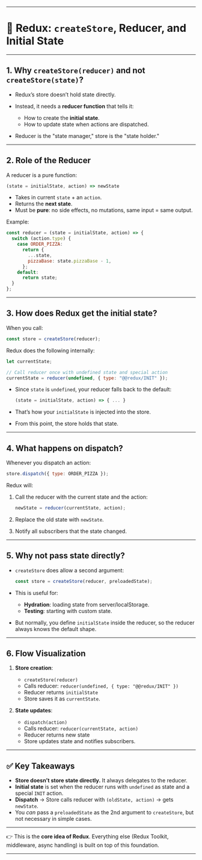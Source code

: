 
---

# 📒 Redux: `createStore`, Reducer, and Initial State

---

## 1. Why `createStore(reducer)` and not `createStore(state)`?

* Redux’s store doesn’t hold state directly.
* Instead, it needs a **reducer function** that tells it:

  * How to create the **initial state**.
  * How to update state when actions are dispatched.
* Reducer is the "state manager," store is the "state holder."

---

## 2. Role of the Reducer

A reducer is a pure function:

```js
(state = initialState, action) => newState
```

* Takes in current `state` + an `action`.
* Returns the **next state**.
* Must be **pure**: no side effects, no mutations, same input = same output.

Example:

```js
const reducer = (state = initialState, action) => {
  switch (action.type) {
    case ORDER_PIZZA:
      return {
        ...state,
        pizzaBase: state.pizzaBase - 1,
      };
    default:
      return state;
  }
};
```

---

## 3. How does Redux get the **initial state**?

When you call:

```js
const store = createStore(reducer);
```

Redux does the following internally:

```js
let currentState;

// Call reducer once with undefined state and special action
currentState = reducer(undefined, { type: "@@redux/INIT" });
```

* Since `state` is `undefined`, your reducer falls back to the default:

  ```js
  (state = initialState, action) => { ... }
  ```
* That’s how your `initialState` is injected into the store.
* From this point, the store holds that state.

---

## 4. What happens on dispatch?

Whenever you dispatch an action:

```js
store.dispatch({ type: ORDER_PIZZA });
```

Redux will:

1. Call the reducer with the current state and the action:

   ```js
   newState = reducer(currentState, action);
   ```
2. Replace the old state with `newState`.
3. Notify all subscribers that the state changed.

---

## 5. Why not pass state directly?

* `createStore` does allow a second argument:

  ```js
  const store = createStore(reducer, preloadedState);
  ```
* This is useful for:

  * **Hydration**: loading state from server/localStorage.
  * **Testing**: starting with custom state.
* But normally, you define `initialState` inside the reducer, so the reducer always knows the default shape.

---

## 6. Flow Visualization

1. **Store creation**:

   * `createStore(reducer)`
   * Calls reducer: `reducer(undefined, { type: "@@redux/INIT" })`
   * Reducer returns `initialState`
   * Store saves it as `currentState`.

2. **State updates**:

   * `dispatch(action)`
   * Calls reducer: `reducer(currentState, action)`
   * Reducer returns new state
   * Store updates state and notifies subscribers.

---

## ✅ Key Takeaways

* **Store doesn’t store state directly.** It always delegates to the reducer.
* **Initial state** is set when the reducer runs with `undefined` as state and a special `INIT` action.
* **Dispatch** → Store calls reducer with `(oldState, action)` → gets `newState`.
* You *can* pass a `preloadedState` as the 2nd argument to `createStore`, but not necessary in simple cases.

---

👉 This is the **core idea of Redux**. Everything else (Redux Toolkit, middleware, async handling) is built on top of this foundation.

---

